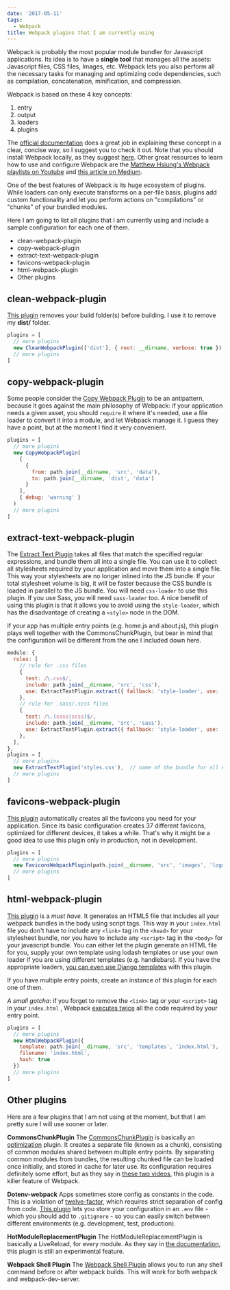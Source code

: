 ```yaml
---
date: '2017-05-11'
tags:
  - Webpack
title: Webpack plugins that I am currently using
---
```


Webpack is probably the most popular module bundler for Javascript applications. Its idea is to have a **single tool** that manages all the assets: Javascript files, CSS files, Images, etc. Webpack lets you also perform all the necessary tasks for managing and optimizing code dependencies, such as compilation, concatenation, minification, and compression.

Webpack is based on these 4 key concepts:

1.  entry
2.  output
3.  loaders
4.  plugins

The [official documentation](https://webpack.js.org/concepts/) does a great job in explaining these concept in a clear, concise way, so I suggest you to check it out. Note that you should install Webpack locally, as they suggest [here](https://webpack.js.org/guides/installation/#global-installation). Other great resources to learn how to use and configure Webpack are the [Matthew Hsiung's Webpack playlists on Youtube](https://www.youtube.com/channel/UCblk3IlXm_ZXkR5OYLuYWaQ/playlists) and [this article on Medium](https://medium.com/@rajaraodv/webpack-the-confusing-parts-58712f8fcad9).

One of the best features of Webpack is its huge ecosystem of plugins. While loaders can only execute transforms on a per-file basis, plugins add custom functionality and let you perform actions on "compilations" or "chunks" of your bundled modules.

Here I am going to list all plugins that I am currently using and include a sample configuration for each one of them.

- clean-webpack-plugin
- copy-webpack-plugin
- extract-text-webpack-plugin
- favicons-webpack-plugin
- html-webpack-plugin
- Other plugins

## clean-webpack-plugin

[This plugin](https://github.com/johnagan/clean-webpack-plugin) removes your build folder(s) before building. I use it to remove my **dist/** folder.

```javascript
plugins = [
  // more plugins
  new CleanWebpackPlugin(['dist'], { root: __dirname, verbose: true })
  // more plugins
]
```

## copy-webpack-plugin

Some people consider the [Copy Webpack Plugin](https://github.com/kevlened/copy-webpack-plugin) to be an antipattern, because it goes against the main philosophy of Webpack: if your application needs a given asset, you should `require` it where it's needed, use a file loader to convert it into a module, and let Webpack manage it. I guess they have a point, but at the moment I find it very convenient.

```javascript
plugins = [
  // more plugins
  new CopyWebpackPlugin(
    [
      {
        from: path.join(__dirname, 'src', 'data'),
        to: path.join(__dirname, 'dist', 'data')
      }
    ],
    { debug: 'warning' }
  )
  // more plugins
]
```

## extract-text-webpack-plugin

The [Extract Text Plugin](https://github.com/webpack-contrib/extract-text-webpack-plugin) takes all files that match the specified regular expressions, and bundle them all into a single file. You can use it to collect all stylesheets required by your application and move them into a single file. This way your stylesheets are no longer inlined into the JS bundle. If your total stylesheet volume is big, it will be faster because the CSS bundle is loaded in parallel to the JS bundle. You will need `css-loader` to use this plugin. If you use Sass, you will need `sass-loader` too. A nice benefit of using this plugin is that it allows you to avoid using the `style-loader`, which has the disadvantage of creating a `<style>` node in the DOM.

If your app has multiple entry points (e.g. home.js and about.js), this plugin plays well together with the CommonsChunkPlugin, but bear in mind that the configuration will be different from the one I included down here.

```javascript
module: {
  rules: [
    // rule for .css files
    {
      test: /\.css$/,
      include: path.join(__dirname, 'src', 'css'),
      use: ExtractTextPlugin.extract({ fallback: 'style-loader', use: 'css-loader' }),
    },
    // rule for .sass/.scss files
    {
      test: /\.(sass|scss)$/,
      include: path.join(__dirname, 'src', 'sass'),
      use: ExtractTextPlugin.extract({ fallback: 'style-loader', use: ['css-loader', 'sass-loader'] }),
    },
  ],
},
plugins = [
  // more plugins
  new ExtractTextPlugin('styles.css'),  // name of the bundle for all extracted files
  // more plugins
]
```

## favicons-webpack-plugin

[This plugin](https://github.com/jantimon/favicons-webpack-plugin) automatically creates all the favicons you need for your application. Since its basic configuration creates 37 different favicons, optimized for different devices, it takes a while. That's why it might be a good idea to use this plugin only in production, not in development.

```javascript
plugins = [
  // more plugins
  new FaviconsWebpackPlugin(path.join(__dirname, 'src', 'images', 'logo.png'))
  // more plugins
]
```

## html-webpack-plugin

[This plugin](https://github.com/jantimon/html-webpack-plugin) is a _must have_. It generates an HTML5 file that includes all your webpack bundles in the body using script tags. This way in your `index.html` file you don't have to include any `<link>` tag in the `<head>` for your stylesheet bundle, nor you have to include any `<script>` tag in the `<body>` for your javascript bundle.
You can either let the plugin generate an HTML file for you, supply your own template using lodash templates or use your own loader if you are using different templates (e.g. handlebars). If you have the appropriate loaders, [you can even use Django templates](https://stackoverflow.com/questions/42861651/can-i-use-html-webpack-plugin-with-a-django-base-template) with this plugin.

If you have multiple entry points, create an instance of this plugin for each one of them.

_A small gotcha_: if you forget to remove the `<link>` tag or your `<script>` tag in your `index.html` , Webpack [executes twice](https://stackoverflow.com/questions/37081559/all-my-code-runs-twice-when-compiled-by-webpack) all the code required by your entry point.

```javascript
plugins = [
  // more plugins
  new HtmlWebpackPlugin({
    template: path.join(__dirname, 'src', 'templates', 'index.html'),
    filename: 'index.html',
    hash: true
  })
  // more plugins
]
```

## Other plugins

Here are a few plugins that I am not using at the moment, but that I am pretty sure I will use sooner or later.

**CommonsChunkPlugin**
The [CommonsChunkPlugin](https://webpack.js.org/plugins/commons-chunk-plugin/) is basically an [optimization](https://github.com/webpack/docs/wiki/optimization) plugin. It creates a separate file (known as a chunk), consisting of common modules shared between multiple entry points. By separating common modules from bundles, the resulting chunked file can be loaded once initially, and stored in cache for later use. Its configuration requires definitely some effort, but as they say in [these two videos](https://www.youtube.com/watch?v=-xzWMKuiS2o&list=PLnUE-7Cz5mHERezkTJfh0iU0LESkHmSxA), this plugin is a killer feature of Webpack.

**Dotenv-webpack**
Apps sometimes store config as constants in the code. This is a violation of [twelve-factor](https://12factor.net/config), which requires strict separation of config from code. [This plugin](https://github.com/mrsteele/dotenv-webpack) lets you store your configuration in an `.env` file - which you should add to `.gitignore` - so you can easily switch between different environments (e.g. development, test, production).

**HotModuleReplacementPlugin**
The HotModuleReplacementPlugin is basically a LiveReload, for every module. As they say in [the documentation](https://github.com/webpack/docs/wiki/hot-module-replacement-with-webpack), this plugin is still an experimental feature.

**Webpack Shell Plugin**
The [Webpack Shell Plugin](https://github.com/1337programming/webpack-shell-plugin) allows you to run any shell command before or after webpack builds. This will work for both webpack and webpack-dev-server.
